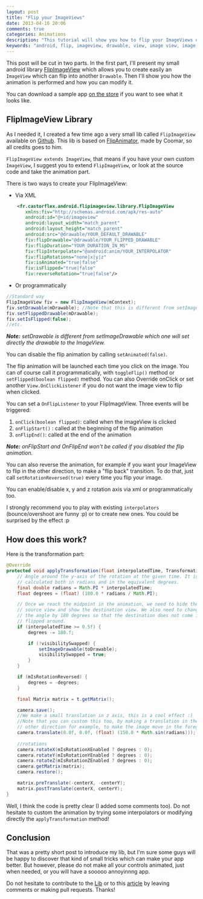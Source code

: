 ```yaml
---
layout: post
title: "Flip your ImageViews"
date: 2013-04-16 20:06
comments: true
categories: Animations
description: "This tutorial will show you how to flip your ImageViews on Android."
keywords: "android, flip, imageview, drawable, view, image view, image, animation, flipimageview, image view animation, imageview animation"
---
```


This post will be cut in two parts. In the first part, I'll present my small android library [FlipImageView] which allows you to create easily an `ImageView` which can flip into another `Drawable`. Then I'll show you how the animation is performed and how you can modify it.

You can download a sample app [on the store][playstore] if you want to see what it looks like.

<!-- more -->

FlipImageView Library
---------------------

As I needed it, I created a few time ago a very small lib called `FlipImageView` available on [Github][FlipImageView]. This lib is based on [FlipAnimator], made by Coomar, so all credits goes to him.

`FlipImageView extends ImageView`, that means if you have your own custom `ImageView`, I suggest you to extend `FlipImageView`, or look at the source code and take the animation part.

There is two ways to create your FlipImageView:

-	Via XML

```xml
	<fr.castorflex.android.flipimageview.library.FlipImageView
       xmlns:fiv="http://schemas.android.com/apk/res-auto"
       android:id="@+id/imageview"
       android:layout_width="match_parent"
       android:layout_height="match_parent"
       android:src="@drawable/YOUR_DEFAULT_DRAWABLE"
       fiv:flipDrawable="@drawable/YOUR_FLIPPED_DRAWABLE"
       fiv:flipDuration="YOUR_DURATION_IN_MS"
       fiv:flipInterpolator="@android:anim/YOUR_INTERPOLATOR"
       fiv:flipRotations="none|x|y|z"
       fiv:isAnimated="true|false"
       fiv:isFlipped="true|false"
       fiv:reverseRotation="true|false"/>
```	

-	Or programmatically

```java
//Standard way
FlipImageView fiv = new FlipImageView(mContext);
fiv.setDrawable(mDrawable);	//Note that this is different from setImageDrawable(...)
fiv.setFlippedDrawable(mDrawable);
fiv.setIsFlipped(false);
//etc.
```

***Note:*** *setDrawable is different from setImageDrawable which one will set directly the drawable to the ImageView.*

You can disable the flip animation by calling `setAnimated(false)`.

The flip animation will be launched each time you click on the image. You can of course call it programmatically, with `toggleFlip()` method or `setFlipped(boolean flipped)` method. You can also Override onClick or set another `View.OnClickListener` if you do not want the image view to flip when clicked.

You can set a `OnFlipListener` to your FlipImageView. Three events will be triggered:

1.	`onClick(boolean flipped)`: called when the imageView is clicked
2.	`onFlipStart()` : called at the beginning of the flip animation
3.	`onFlipEnd()`: called at the end of the animation

***Note:*** *onFlipStart and OnFlipEnd won't be called if you disabled the flip animation.*

You can also reverse the animation, for example if you want your ImageView to flip in the other direction, to make a "flip back" transition. To do that, just call `setRotationReversed(true)` every time you flip your image.

You can enable/disable x, y and z rotation axis via xml or programmatically too.

I strongly recommend you to play with existing `interpolators` (bounce/overshoot are funny :p) or to create new ones. You could be surprised by the effect :p


How does this work?
-------------------

Here is the transformation part:

```java
@Override
protected void applyTransformation(float interpolatedTime, Transformation t) {
    // Angle around the y-axis of the rotation at the given time. It is
    // calculated both in radians and in the equivalent degrees.
    final double radians = Math.PI * interpolatedTime;
    float degrees = (float) (180.0 * radians / Math.PI);

    // Once we reach the midpoint in the animation, we need to hide the
    // source view and show the destination view. We also need to change
    // the angle by 180 degrees so that the destination does not come in
    // flipped around.
    if (interpolatedTime >= 0.5f) {
        degrees -= 180.f;

        if (!visibilitySwapped) {
            setImageDrawable(toDrawable);
            visibilitySwapped = true;
        }
    }

    if (mIsRotationReversed) {
        degrees = -degrees;
    }

    final Matrix matrix = t.getMatrix();

    camera.save();
    //We make a small translation in z axis, this is a cool effect :)
    //Note that you can custom this too, by making a translation in the 
    // other direction for example, to make the image move in the foreground
    camera.translate(0.0f, 0.0f, (float) (150.0 * Math.sin(radians)));
    
    //rotations
    camera.rotateX(mIsRotationXEnabled ? degrees : 0);
    camera.rotateY(mIsRotationYEnabled ? degrees : 0);
    camera.rotateZ(mIsRotationZEnabled ? degrees : 0);
    camera.getMatrix(matrix);
    camera.restore();

    matrix.preTranslate(-centerX, -centerY);
    matrix.postTranslate(centerX, centerY);
}
```

Well, I think the code is pretty clear (I added some comments too). Do not hesitate to custom the animation by trying some interpolators or modifying directly the `applyTransformation` method!

Conclusion
----------

That was a pretty short post to introduce my lib, but I'm sure some guys will be happy to discover that kind of small tricks which can make your app better. But however, please do not make all your controls animated, just when needed, or you will have a sooooo annoyinnng app.

Do not hesitate to contribute to the [Lib][FlipImageView] or to this [article][Blog] by leaving comments or making pull requests. Thanks!


[Blog]: https://github.com/castorflex/castorflex-blog/blob/master/source/_posts/2013-04-16-flipping-your-imageview.markdown
[FlipImageView]: https://github.com/castorflex/FlipImageView
[FlipAnimator]: https://code.google.com/p/myandroidwidgets/source/browse/trunk/FlipAnimatorExample/src/com/beanie/examples/animation/FlipAnimator/FlipAnimator.java
[playstore]: https://play.google.com/store/apps/details?id=fr.castorflex.android.flipimageview